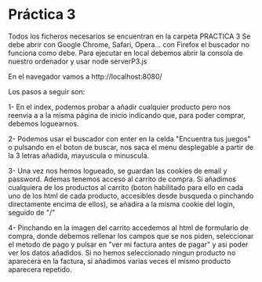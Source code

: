 # Práctica 3

Todos los ficheros necesarios se encuentran en la carpeta PRACTICA 3
Se debe abrir con Google Chrome, Safari, Opera... con Firefox el buscador no funciona como debe.
Para ejecutar en local debemos abrir la consola de nuestro ordenador y usar node serverP3.js

En el navegador vamos a http://localhost:8080/

Los pasos a seguir son:

  1- En el index, podemos probar a añadir cualquier producto pero nos reenvia a a la misma página de inicio indicando que, para poder comprar, debemos loguearnos.

  2- Podemos usar el buscador con enter en la celda "Encuentra tus juegos" o pulsando en el boton de buscar, nos saca el menu desplegable a partir de la 3 letras añadida, mayuscula o minuscula.

  3- Una vez nos hemos logueado, se guardan las cookies de email y password. Ademas tenemos acceso al carrito de compra. Si añadimos cualquiera de los productos al carrito (boton habilitado para ello en cada uno de los html de cada producto, accesibles desde busqueda o pinchando directamente encima de ellos), se añadira a la misma cookie del login, seguido de "/"

  4- Pinchando en la imagen del carrito accedemos al html de formulario de compra, donde debemos rellenar los campos que se nos piden, seleccionar el metodo de pago y pulsar en "ver mi factura antes de pagar" y asi poder ver los datos añadidos. Si no hemos seleccionado ningun producto no aparecera en la factura, si añadimos varias veces el mismo producto aparecera repetido.
